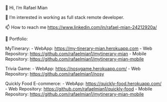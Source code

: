 👋 Hi, I’m Rafael Mian

👀 I’m interested in working as full stack remote developer.

📫 How to reach me https://www.linkedin.com/in/rafael-mian-24212920a/

🧳 Portfolio:

  MyTinerary:
    - WebApp: https://my-tinerary-mian.herokuapp.com
    - Web Repository: https://github.com/rafaelmian1/mytinerary-mian 
    - Mobile Repository: https://github.com/rafaelmian1/mytinerary-mian-mobile

  Trivia Game:
    - WebApp: https://nosygame.herokuapp.com/
    - Web Repository: https://github.com/rafaelmian1/nosy

  Quickly Food E-commerce:
    - WebApp: https://quickly-food.herokuapp.com/
    - Web Repository: https://github.com/rafaelmian1/quickly-food
    - Mobile Repository: https://github.com/rafaelmian1/mytinerary-mian-mobile
